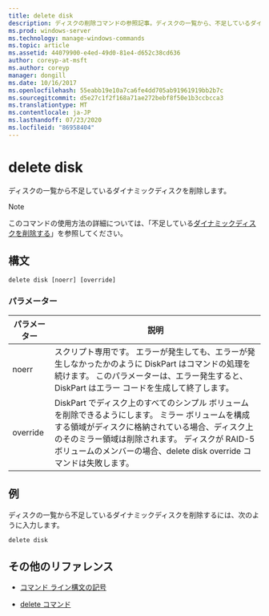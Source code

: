 ```yaml
---
title: delete disk
description: ディスクの削除コマンドの参照記事。ディスクの一覧から、不足しているダイナミックディスクを削除します。
ms.prod: windows-server
ms.technology: manage-windows-commands
ms.topic: article
ms.assetid: 44079900-e4ed-49d0-81e4-d652c38cd636
author: coreyp-at-msft
ms.author: coreyp
manager: dongill
ms.date: 10/16/2017
ms.openlocfilehash: 55eabb19e10a7ca6fe4dd705ab91961919bb2b7c
ms.sourcegitcommit: d5e27c1f2f168a71ae272bebf8f50e1b3ccbcca3
ms.translationtype: MT
ms.contentlocale: ja-JP
ms.lasthandoff: 07/23/2020
ms.locfileid: "86958404"
---
```

# <a name="delete-disk"></a>delete disk

ディスクの一覧から不足しているダイナミックディスクを削除します。

> [!NOTE]
> このコマンドの使用方法の詳細については、「不足している[ダイナミックディスクを削除する](/previous-versions/windows/it-pro/windows-server-2008-r2-and-2008/cc753029(v=ws.11))」を参照してください。

## <a name="syntax"></a>構文

```
delete disk [noerr] [override]
```

### <a name="parameters"></a>パラメーター

| パラメーター | 説明 |
| --------- | ----------- |
| noerr | スクリプト専用です。 エラーが発生しても、エラーが発生しなかったかのように DiskPart はコマンドの処理を続けます。 このパラメーターは、エラー発生すると、DiskPart はエラー コードを生成して終了します。 |
| override | DiskPart でディスク上のすべてのシンプル ボリュームを削除できるようにします。 ミラー ボリュームを構成する領域がディスクに格納されている場合、ディスク上のそのミラー領域は削除されます。 ディスクが RAID-5 ボリュームのメンバーの場合、delete disk override コマンドは失敗します。 |

## <a name="examples"></a>例

ディスクの一覧から不足しているダイナミックディスクを削除するには、次のように入力します。

```
delete disk
```

## <a name="additional-references"></a>その他のリファレンス

- [コマンド ライン構文の記号](command-line-syntax-key.md)

- [delete コマンド](delete.md)
